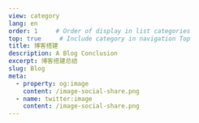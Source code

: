 ```yaml
---
view: category
lang: en
order: 1     # Order of display in list categories
top: true     # Include category in navigation Top
title: 博客搭建
description: A Blog Conclusion
excerpt: 博客搭建总结
slug: Blog
meta:
  - property: og:image
    content: /image-social-share.png
  - name: twitter:image
    content: /image-social-share.png
---
```

